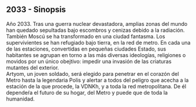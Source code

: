 ## 2033 - Sinopsis

Año 2033. Tras una guerra nuclear devastadora, amplias zonas del mundo han quedado sepultadas bajo escombros y cenizas debido a la radiación. También Moscú se ha transformado en una ciudad fantasma. Los supervivientes se han refugiado bajo tierra, en la red de metro. En cada una de las estaciones, convertidas en pequeñas ciudades Estado, sus habitantes se agrupan en torno a las más diversas ideologías, religiones o movidos por un único obejtivo: impedir una invasión de las criaturas mutantes del exterior.  
Artyom, un joven soldado, será elegido para penetrar en el corazón del Metro hasta la legendaria Polis y alertar a todos del peligro que acecha a la estación de la que procede, la VDNKh, y a toda la red metropolitana. De él dependeŕa el futuro de su hogar, del Metro y puede que de toda la humanidad.

